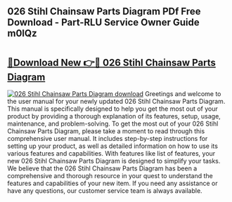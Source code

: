 ## 026 Stihl Chainsaw Parts Diagram PDf Free Download - Part-RLU Service Owner Guide m0lQz

# <h2><a href="http://dfkmfuf.blite.top/?on=026+Stihl+Chainsaw+Parts+Diagram">🔗Download New 👉🔴 026 Stihl Chainsaw Parts Diagram</a></h2>

[![026 Stihl Chainsaw Parts Diagram download](https://i.imgur.com/lujVjoI.png)](http://dfkmfuf.blite.top/?on=026+Stihl+Chainsaw+Parts+Diagram)
Greetings and welcome to the user manual for your newly updated 026 Stihl Chainsaw Parts Diagram. This manual is specifically designed to help you get the most out of your product by providing a thorough explanation of its features, setup, usage, maintenance, and problem-solving. To get the most out of your 026 Stihl Chainsaw Parts Diagram, please take a moment to read through this comprehensive user manual. It includes step-by-step instructions for setting up your product, as well as detailed information on how to use its various features and capabilities. With features like list of features, your new 026 Stihl Chainsaw Parts Diagram is designed to simplify your tasks. We believe that the 026 Stihl Chainsaw Parts Diagram has been a comprehensive and thorough resource in your quest to understand the features and capabilities of your new item. If you need any assistance or have any questions, our customer service team is always available.
